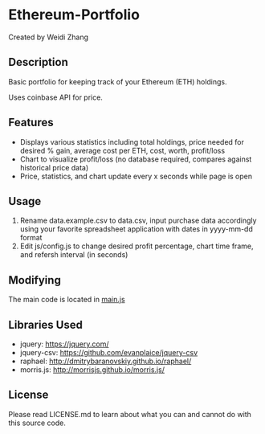 # Ethereum-Portfolio

Created by Weidi Zhang

## Description

Basic portfolio for keeping track of your Ethereum (ETH) holdings.


Uses coinbase API for price.

## Features

* Displays various statistics including total holdings, price needed for desired % gain, average cost per ETH, cost, worth, profit/loss
* Chart to visualize profit/loss (no database required, compares against historical price data)
* Price, statistics, and chart update every x seconds while page is open

## Usage

1. Rename data.example.csv to data.csv, input purchase data accordingly using your favorite spreadsheet application with dates in yyyy-mm-dd format
2. Edit js/config.js to change desired profit percentage, chart time frame, and refersh interval (in seconds)

## Modifying

The main code is located in [main.js](https://github.com/weidizhang/Ethereum-Portfolio/blob/master/js/main.js)

## Libraries Used

* jquery: https://jquery.com/
* jquery-csv: https://github.com/evanplaice/jquery-csv
* raphael: http://dmitrybaranovskiy.github.io/raphael/
* morris.js: http://morrisjs.github.io/morris.js/

## License

Please read LICENSE.md to learn about what you can and cannot do with this source code.